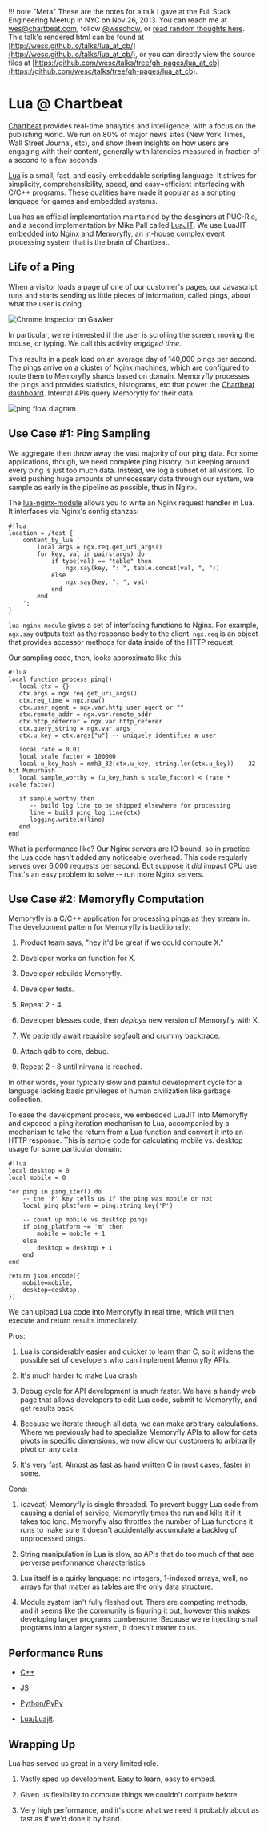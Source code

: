 
!!! note "Meta"
    These are the notes for a talk I gave at the Full Stack
    Engineering Meetup in NYC on Nov 26, 2013. You can reach me at
    wes@chartbeat.com, follow [@weschow](https://twitter.com/weschow),
    or [read random thoughts here](http://itburns.tumblr.com/). This
    talk's rendered html can be found at
    [http://wesc.github.io/talks/lua_at_cb/](http://wesc.github.io/talks/lua_at_cb/),
    or you can directly view the source files at
    [https://github.com/wesc/talks/tree/gh-pages/lua_at_cb](https://github.com/wesc/talks/tree/gh-pages/lua_at_cb).


Lua @ Chartbeat
===============

[Chartbeat](http://chartbeat.com/) provides real-time analytics and
intelligence, with a focus on the publishing world. We run on 80% of
major news sites (New York Times, Wall Street Journal, etc), and show
them insights on how users are engaging with their content, generally
with latencies measured in fraction of a second to a few seconds.

[Lua](http://www.lua.org/) is a small, fast, and easily embeddable
scripting language. It strives for simplicity, comprehensibility,
speed, and easy+efficient interfacing with C/C++ programs. These
qualities have made it popular as a scripting language for games and
embedded systems.

Lua has an official implementation maintained by the desginers at
PUC-Rio, and a second implementation by Mike Pall called
[LuaJIT](http://luajit.org/). We use LuaJIT embedded into Nginx and
Memoryfly, an in-house complex event processing system that is the
brain of Chartbeat.


Life of a Ping
--------------

When a visitor loads a page of one of our customer's pages, our
Javascript runs and starts sending us little pieces of information,
called pings, about what the user is doing.

![Chrome Inspector on Gawker](gawker_ping.png "Gawker ping")

In particular, we're interested if the user is scrolling the screen,
moving the mouse, or typing. We call this activity *engaged time*.

This results in a peak load on an average day of 140,000 pings per
second. The pings arrive on a cluster of Nginx machines, which are
configured to route them to Memoryfly shards based on
domain. Memoryfly processes the pings and provides statistics,
histograms, etc that power the [Chartbeat
dashboard](https://chartbeat.com/demo/). Internal APIs query Memoryfly
for their data.

![ping flow diagram](ping_flow.png "Ping flow")


Use Case #1: Ping Sampling
--------------------------

We aggregate then throw away the vast majority of our ping data. For
some applications, though, we need complete ping history, but keeping
around every ping is just too much data. Instead, we log a subset of
all visitors. To avoid pushing huge amounts of unnecessary data
through our system, we sample as early in the pipeline as possible,
thus in Nginx.

The [lua-nginx-module](https://github.com/chaoslawful/lua-nginx-module)
allows you to write an Nginx request handler in Lua. It interfaces via
Nginx's config stanzas:

    #!lua
    location = /test {
        content_by_lua '
            local args = ngx.req.get_uri_args()
            for key, val in pairs(args) do
                if type(val) == "table" then
                    ngx.say(key, ": ", table.concat(val, ", "))
                else
                    ngx.say(key, ": ", val)
                end
            end
        ';
    }

`lua-nginx-module` gives a set of interfacing functions to Nginx. For
example, `ngx.say` outputs text as the response body to the
client. `ngx.req` is an object that provides accessor methods for data
inside of the HTTP request.

Our sampling code, then, looks approximate like this:

    #!lua
    local function process_ping()
       local ctx = {}
       ctx.args = ngx.req.get_uri_args()
       ctx.req_time = ngx.now()
       ctx.user_agent = ngx.var.http_user_agent or ""
       ctx.remote_addr = ngx.var.remote_addr
       ctx.http_referrer = ngx.var.http_referer
       ctx.query_string = ngx.var.args
       ctx.u_key = ctx.args["u"] -- uniquely identifies a user

       local rate = 0.01
       local scale_factor = 100000
       local u_key_hash = mmh3_32(ctx.u_key, string.len(ctx.u_key)) -- 32-bit Mumurhash
       local sample_worthy = (u_key_hash % scale_factor) < (rate * scale_factor)

       if sample_worthy then
          -- build log line to be shipped elsewhere for processing
          line = build_ping_log_line(ctx)
          logging.writeln(line)
       end
    end

What is performance like? Our Nginx servers are IO bound, so in
practice the Lua code hasn't added any noticeable overhead. This code
regularly serves over 6,000 requests per second. But suppose it *did*
impact CPU use. That's an easy problem to solve -- run more Nginx
servers.


Use Case #2: Memoryfly Computation
----------------------------------

Memoryfly is a C/C++ application for processing pings as they stream
in. The development pattern for Memoryfly is traditionally:

  1. Product team says, "hey it'd be great if we could compute X."

  2. Developer works on function for X.

  3. Developer rebuilds Memoryfly.

  4. Developer tests.

  5. Repeat 2 - 4.

  6. Developer blesses code, then *deploys* new version of Memoryfly
     with X.

  7. We patiently await requisite segfault and crummy backtrace.

  8. Attach gdb to core, debug.

  9. Repeat 2 - 8 until nirvana is reached.

In other words, your typically slow and painful development cycle for
a language lacking basic privileges of human civilization like garbage
collection.

To ease the development process, we embedded LuaJIT into Memoryfly and
exposed a ping iteration mechanism to Lua, accompanied by a mechanism
to take the return from a Lua function and convert it into an HTTP
response. This is sample code for calculating mobile vs. desktop usage
for some particular domain:

    #!lua
    local desktop = 0
    local mobile = 0

    for ping in ping_iter() do
        -- the 'P' key tells us if the ping was mobile or not
        local ping_platform = ping:string_key('P')

        -- count up mobile vs desktop pings
        if ping_platform ~= 'm' then
            mobile = mobile + 1
        else
            desktop = desktop + 1
        end
    end

    return json.encode({
        mobile=mobile,
        desktop=desktop,
    })

We can upload Lua code into Memoryfly in real time, which will then
execute and return results immediately.

Pros:

  1. Lua is considerably easier and quicker to learn than C, so it
     widens the possible set of developers who can implement Memoryfly
     APIs.

  2. It's much harder to make Lua crash.

  3. Debug cycle for API development is much faster. We have a handy
     web page that allows developers to edit Lua code, submit to
     Memoryfly, and get results back.

  4. Because we iterate through all data, we can make arbitrary
     calculations. Where we previously had to specialize Memoryfly
     APIs to allow for data pivots in specific dimensions, we now
     allow our customers to arbitrarily pivot on any data.

  5. It's very fast. Almost as fast as hand written C in most cases,
     faster in some.

Cons:

  1. (caveat) Memoryfly is single threaded. To prevent buggy Lua code
     from causing a denial of service, Memoryfly times the run and
     kills it if it takes too long. Memoryfly also throttles the
     number of Lua functions it runs to make sure it doesn't
     accidentally accumulate a backlog of unprocessed pings.

  2. String manipulation in Lua is slow, so APIs that do too much of
     that see perverse performance characteristics.

  3. Lua itself is a quirky language: no integers, 1-indexed arrays,
     well, no arrays for that matter as tables are the only data
     structure.

  4. Module system isn't fully fleshed out. There are competing
     methods, and it seems like the community is figuring it out,
     however this makes developing larger programs cumbersome. Because
     we're injecting small programs into a larger system, it doesn't
     matter to us.


Performance Runs
----------------

  * [C++](path_count.cc)

  * [JS](path_count.js)

  * [Python/PyPy](path_count.py)

  * [Lua/Luajit](path_count.lua).


Wrapping Up
-----------

Lua has served us great in a very limited role.

  1. Vastly sped up development. Easy to learn, easy to embed.

  2. Given us flexibility to compute things we couldn't compute
     before.

  3. Very high performance, and it's done what we need it probably
     about as fast as if we'd done it by hand.
